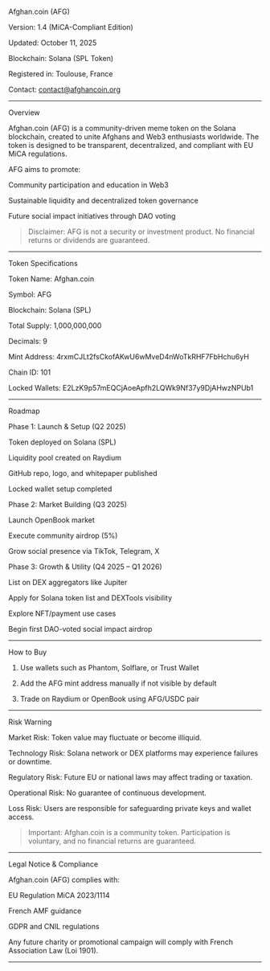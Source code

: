 Afghan.coin (AFG)



Version: 1.4 (MiCA-Compliant Edition)

Updated: October 11, 2025

Blockchain: Solana (SPL Token)

Registered in: Toulouse, France

Contact: contact@afghancoin.org


---

Overview

Afghan.coin (AFG) is a community-driven meme token on the Solana blockchain, created to unite Afghans and Web3 enthusiasts worldwide. The token is designed to be transparent, decentralized, and compliant with EU MiCA regulations.

AFG aims to promote:

Community participation and education in Web3

Sustainable liquidity and decentralized token governance

Future social impact initiatives through DAO voting


> Disclaimer: AFG is not a security or investment product. No financial returns or dividends are guaranteed.




---

Token Specifications

Token Name: Afghan.coin

Symbol: AFG

Blockchain: Solana (SPL)

Total Supply: 1,000,000,000

Decimals: 9

Mint Address: 4rxmCJLt2fsCkofAKwU6wMveD4nWoTkRHF7FbHchu6yH

Chain ID: 101

Locked Wallets: E2LzK9p57mEQCjAoeApfh2LQWk9Nf37y9DjAHwzNPUb1



---

Roadmap

Phase 1: Launch & Setup (Q2 2025)

Token deployed on Solana (SPL)

Liquidity pool created on Raydium

GitHub repo, logo, and whitepaper published

Locked wallet setup completed


Phase 2: Market Building (Q3 2025)

Launch OpenBook market

Execute community airdrop (5%)

Grow social presence via TikTok, Telegram, X


Phase 3: Growth & Utility (Q4 2025 – Q1 2026)

List on DEX aggregators like Jupiter

Apply for Solana token list and DEXTools visibility

Explore NFT/payment use cases

Begin first DAO-voted social impact airdrop



---

How to Buy

1. Use wallets such as Phantom, Solflare, or Trust Wallet


2. Add the AFG mint address manually if not visible by default


3. Trade on Raydium or OpenBook using AFG/USDC pair




---

Risk Warning

Market Risk: Token value may fluctuate or become illiquid.

Technology Risk: Solana network or DEX platforms may experience failures or downtime.

Regulatory Risk: Future EU or national laws may affect trading or taxation.

Operational Risk: No guarantee of continuous development.

Loss Risk: Users are responsible for safeguarding private keys and wallet access.


> Important: Afghan.coin is a community token. Participation is voluntary, and no financial returns are guaranteed.




---

Legal Notice & Compliance

Afghan.coin (AFG) complies with:

EU Regulation MiCA 2023/1114

French AMF guidance

GDPR and CNIL regulations


Any future charity or promotional campaign will comply with French Association Law (Loi 1901).


---



